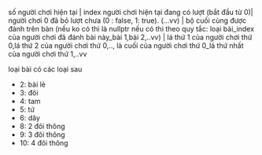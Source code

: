 số người chơi hiện tại | index người chơi hiện tại đang có lượt (bắt đầu từ 0)| người chơi 0 đã bỏ lượt chưa (0 : false, 1: true). (...vv) | bộ cuối cùng được đánh trên bàn (nếu ko có thì là nullptr nếu có thì theo quy tắc: loại bài_index của người chơi đã đánh bài này_bài 1,bài 2,..vv) | lá thứ 1 của người chơi thứ 0,lá thứ 2 của người chơi thứ 0,.., là cuối của người chơi thứ 0_lá thứ nhất của người chơi thứ 1,..vv 

loại bài có các loại sau
+ 2: bài lẻ 
+ 3: đôi 
+ 4: tam 
+ 5: tứ 
+ 6: dây 
+ 8: 2 đôi thông 
+ 9: 3 đôi thông 
+ 10: 4 đôi thông  
